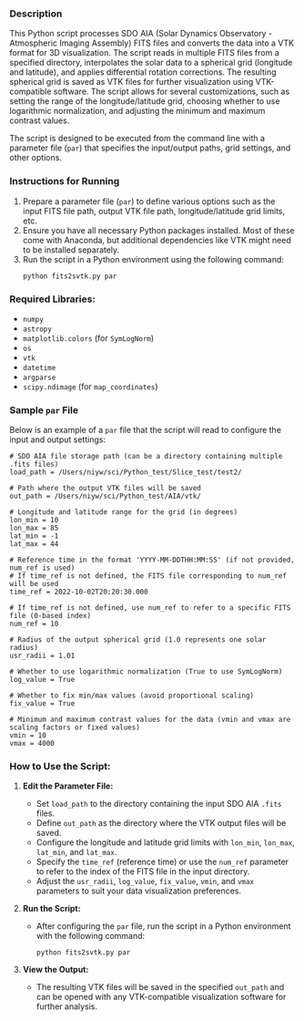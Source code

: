 ### Description

This Python script processes SDO AIA (Solar Dynamics Observatory - Atmospheric Imaging Assembly) FITS files and converts the data into a VTK format for 3D visualization. The script reads in multiple FITS files from a specified directory, interpolates the solar data to a spherical grid (longitude and latitude), and applies differential rotation corrections. The resulting spherical grid is saved as VTK files for further visualization using VTK-compatible software. The script allows for several customizations, such as setting the range of the longitude/latitude grid, choosing whether to use logarithmic normalization, and adjusting the minimum and maximum contrast values.

The script is designed to be executed from the command line with a parameter file (`par`) that specifies the input/output paths, grid settings, and other options.

### Instructions for Running

1. Prepare a parameter file (`par`) to define various options such as the input FITS file path, output VTK file path, longitude/latitude grid limits, etc.
2. Ensure you have all necessary Python packages installed. Most of these come with Anaconda, but additional dependencies like VTK might need to be installed separately.
3. Run the script in a Python environment using the following command:
   ```
   python fits2svtk.py par
   ```

### Required Libraries:
- `numpy`
- `astropy`
- `matplotlib.colors` (for `SymLogNorm`)
- `os`
- `vtk`
- `datetime`
- `argparse`
- `scipy.ndimage` (for `map_coordinates`)

### Sample `par` File

Below is an example of a `par` file that the script will read to configure the input and output settings:

```plaintext
# SDO AIA file storage path (can be a directory containing multiple .fits files)
load_path = /Users/niyw/sci/Python_test/Slice_test/test2/

# Path where the output VTK files will be saved
out_path = /Users/niyw/sci/Python_test/AIA/vtk/

# Longitude and latitude range for the grid (in degrees)
lon_min = 10
lon_max = 85
lat_min = -1
lat_max = 44

# Reference time in the format 'YYYY-MM-DDTHH:MM:SS' (if not provided, num_ref is used)
# If time_ref is not defined, the FITS file corresponding to num_ref will be used
time_ref = 2022-10-02T20:20:30.000

# If time_ref is not defined, use num_ref to refer to a specific FITS file (0-based index)
num_ref = 10

# Radius of the output spherical grid (1.0 represents one solar radius)
usr_radii = 1.01

# Whether to use logarithmic normalization (True to use SymLogNorm)
log_value = True

# Whether to fix min/max values (avoid proportional scaling)
fix_value = True

# Minimum and maximum contrast values for the data (vmin and vmax are scaling factors or fixed values)
vmin = 10
vmax = 4000
```

### How to Use the Script:

1. **Edit the Parameter File:**
   - Set `load_path` to the directory containing the input SDO AIA `.fits` files.
   - Define `out_path` as the directory where the VTK output files will be saved.
   - Configure the longitude and latitude grid limits with `lon_min`, `lon_max`, `lat_min`, and `lat_max`.
   - Specify the `time_ref` (reference time) or use the `num_ref` parameter to refer to the index of the FITS file in the input directory.
   - Adjust the `usr_radii`, `log_value`, `fix_value`, `vmin`, and `vmax` parameters to suit your data visualization preferences.

2. **Run the Script:**
   - After configuring the `par` file, run the script in a Python environment with the following command:
     ```
     python fits2svtk.py par
     ```

3. **View the Output:**
   - The resulting VTK files will be saved in the specified `out_path` and can be opened with any VTK-compatible visualization software for further analysis.
